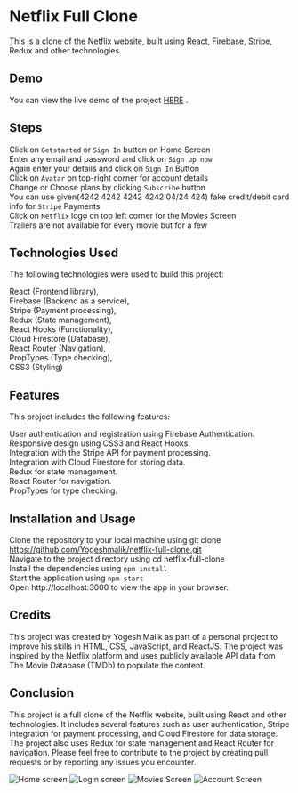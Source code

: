# Netflix Full Clone

This is a clone of the Netflix website, built using React, Firebase, Stripe, Redux and other technologies.

## Demo

You can view the live demo of the project [HERE](https://netflix-full-clone-ysm.firebaseapp.com/) .

## Steps
Click on `Getstarted` or `Sign In` button on Home Screen  
Enter any email and password and click on `Sign up now`  
Again enter your details and click on `Sign In` Button  
Click on `Avatar` on top-right corner for account details  
Change or Choose plans by clicking `Subscribe` button  
You can use given(4242 4242 4242 4242 04/24 424) fake credit/debit card info for `Stripe` Payments  
Click on `Netflix` logo on top left corner for the Movies Screen  
Trailers are not available for every movie but for a few  

## Technologies Used

The following technologies were used to build this project:

React (Frontend library),  
Firebase (Backend as a service),  
Stripe (Payment processing),  
Redux (State management),  
React Hooks (Functionality),  
Cloud Firestore (Database),  
React Router (Navigation),  
PropTypes (Type checking),  
CSS3 (Styling)

## Features

This project includes the following features:

User authentication and registration using Firebase Authentication.  
Responsive design using CSS3 and React Hooks.  
Integration with the Stripe API for payment processing.  
Integration with Cloud Firestore for storing data.  
Redux for state management.  
React Router for navigation.  
PropTypes for type checking.

## Installation and Usage

Clone the repository to your local machine using git clone https://github.com/Yogeshmalik/netflix-full-clone.git  
Navigate to the project directory using cd netflix-full-clone  
Install the dependencies using `npm install`  
Start the application using `npm start`  
Open http://localhost:3000 to view the app in your browser.  

## Credits

This project was created by Yogesh Malik as part of a personal project to improve his skills in HTML, CSS, JavaScript, and ReactJS. The project was inspired by the Netflix platform and uses publicly available API data from The Movie Database (TMDb) to populate the content.

## Conclusion

This project is a full clone of the Netflix website, built using React and other technologies. It includes several features such as user authentication, Stripe integration for payment processing, and Cloud Firestore for data storage. The project also uses Redux for state management and React Router for navigation. Please feel free to contribute to the project by creating pull requests or by reporting any issues you encounter.

![Home screen](https://user-images.githubusercontent.com/14905121/236525713-8500e4d9-2388-451b-a2c6-b410c2b7faa5.jpg)
![Login screen](https://user-images.githubusercontent.com/14905121/236525716-59fa96e2-415e-4c38-8cb3-54b4333751d2.jpg)
![Movies Screen](https://user-images.githubusercontent.com/14905121/236525717-e27ce092-ef92-414f-9f08-f0b95b42d04a.jpg)
![Account Screen](https://user-images.githubusercontent.com/14905121/236525704-a7c2da56-98e3-40cf-ab2d-45b5413c30f2.jpg)
